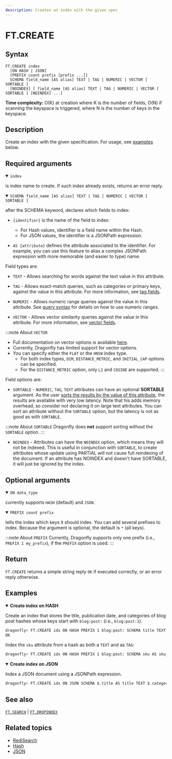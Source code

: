 ```yaml
---
description: Creates an index with the given spec
---
```


# FT.CREATE

## Syntax

    FT.CREATE index
      [ON HASH | JSON]
      [PREFIX count prefix [prefix ...]]
      SCHEMA field_name [AS alias] TEXT | TAG | NUMERIC | VECTOR [ SORTABLE ]
      [NOINDEX] [ field_name [AS alias] TEXT | TAG | NUMERIC | VECTOR [ SORTABLE ] [NOINDEX] ...]

**Time complexity:** O(K) at creation where K is the number of fields, O(N) if scanning the keyspace is triggered, where N is the number of keys in the keyspace.

## Description

Create an index with the given specification.
For usage, see [examples](#examples) below.

## Required arguments

<a name="index"></a>
<details open>
<summary><code>index</code></summary>

is index name to create. If such index already exists, returns an error reply.
</details>

<a name="SCHEMA"></a>
<details open>
<summary><code>SCHEMA field_name [AS alias] TEXT | TAG | NUMERIC | VECTOR [ SORTABLE ]</code></summary> 

after the SCHEMA keyword, declares which fields to index:

 - `{identifier}` is the name of the field to index:
   - For Hash values, identifier is a field name within the Hash.
   - For JSON values, the identifier is a JSONPath expression.

 - `AS {attribute}` defines the attribute associated to the identifier.
   For example, you can use this feature to alias a complex JSONPath expression with more memorable (and easier to type) name.

Field types are:

 - `TEXT` - Allows searching for words against the text value in this attribute.

 - `TAG` - Allows exact-match queries, such as categories or primary keys, against the value in this attribute.
   For more information, see [tag fields](https://redis.io/docs/interact/search-and-query/advanced-concepts/tags/).

 - `NUMERIC` - Allows numeric range queries against the value in this attribute.
   See [query syntax](https://redis.io/docs/interact/search-and-query/query/) for details on how to use numeric ranges.

 - `VECTOR` - Allows vector similarity queries against the value in this attribute.
   For more information, see [vector fields](https://redis.io/docs/interact/search-and-query/search/vectors/).

:::note About `VECTOR`
- Full documentation on vector options is available [here](https://redis.io/docs/interact/search-and-query/advanced-concepts/vectors/).
- Currently, Dragonfly has limited support for vector options.
- You can specify either the `FLAT` or the `HNSW` index type.
  - For both index types, `DIM`, `DISTANCE_METRIC`, and `INITIAL_CAP` options can be specified.
  - For the `DISTANCE_METRIC` option, only `L2` and `COSINE` are supported.
:::

Field options are:

 - `SORTABLE` - `NUMERIC`, `TAG`, `TEXT` attributes can have an optional **SORTABLE** argument.
    As the user [sorts the results by the value of this attribute](https://redis.io/docs/interact/search-and-query/advanced-concepts/sorting/), the results are available with very low latency.
    Note that his adds memory overhead, so consider not declaring it on large text attributes.
    You can sort an attribute without the `SORTABLE` option, but the latency is not as good as with `SORTABLE`.

:::note About `SORTABLE`
Dragonfly does **not** support sorting without the `SORTABLE` option.
:::

 - `NOINDEX` - Attributes can have the `NOINDEX` option, which means they will not be indexed. This is useful in conjunction with `SORTABLE`, to create attributes whose update using PARTIAL will not cause full reindexing of the document. If an attribute has NOINDEX and doesn't have SORTABLE, it will just be ignored by the index.

</details>

## Optional arguments

<a name="ON"></a>
<details open>
<summary><code>ON data_type</code></summary>

currently supports `HASH` (default) and `JSON`.
</details>

<a name="PREFIX"></a>
<details open>
<summary><code>PREFIX count prefix</code></summary> 

tells the index which keys it should index.
You can add several prefixes to index.
Because the argument is optional, the default is `*` (all keys).

:::note About `PREFIX`
Currently, Dragonfly supports only one prefix (i.e., `PREFIX 1 my_prefix`), if the `PREFIX` option is used.
:::
</details>

## Return

`FT.CREATE` returns a simple string reply `OK` if executed correctly, or an error reply otherwise.

## Examples

<details open>
<summary><b>Create index on HASH</b></summary>

Create an index that stores the title, publication date, and categories of blog post hashes whose keys start with `blog:post:` (i.e., `blog:post:1`).

``` bash
dragonfly> FT.CREATE idx ON HASH PREFIX 1 blog:post: SCHEMA title TEXT SORTABLE published_at NUMERIC SORTABLE category TAG SORTABLE
OK
```

Index the `sku` attribute from a hash as both a `TEXT` and as `TAG`:

``` bash
dragonfly> FT.CREATE idx ON HASH PREFIX 1 blog:post: SCHEMA sku AS sku_text TEXT sku AS sku_tag TAG SORTABLE
```

</details>

<details open>
<summary><b>Create index on JSON</b></summary>

Index a JSON document using a JSONPath expression.

``` bash
dragonfly> FT.CREATE idx ON JSON SCHEMA $.title AS title TEXT $.categories AS categories TAG
```
</details>

## See also

[`FT.SEARCH`](./ft.search.md) | [`FT.DROPINDEX`](./ft.dropindex.md)

## Related topics

- [RediSearch](https://redis.io/docs/stack/search)
- [Hash](../hashes/hset.md)
- [JSON](../json/json.set.md)
